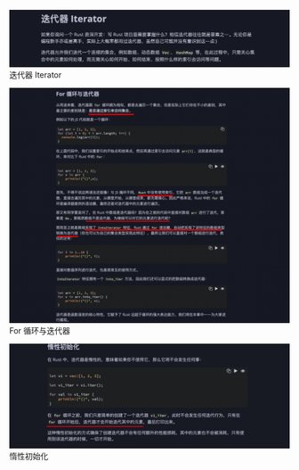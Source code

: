 ![](./img/2022-08-17-19-57-03.png)  
迭代器 Iterator

![](./img/2022-08-17-21-27-37.png)  
For 循环与迭代器

![](./img/2022-08-17-21-28-56.png)  
惰性初始化


